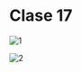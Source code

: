 # Clase 17


![1](https://github.com/uma-dev/front-end-code/assets/22565959/c7b24538-7af9-4720-b92c-d98c884f6747)

![2](https://github.com/uma-dev/front-end-code/assets/22565959/6ded50d3-106e-491a-91b0-bee54f11aac0)
